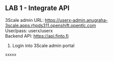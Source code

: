
## LAB 1 - Integrate API

3Scale admin URL: https://userx-admin.anugraha-3scale.apps.rhpds311.openshift.opentlc.com  
User/pass: userx/userx  
Backend API: https://api.finto.fi  
  
1. Login into 3Scale admin portal

```
xxxxx
```
